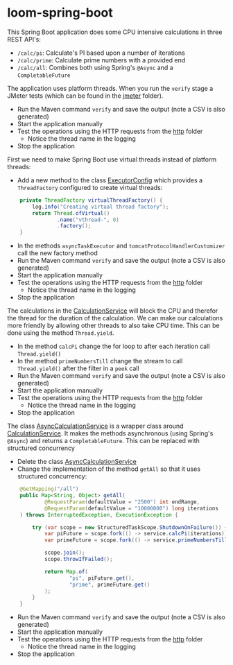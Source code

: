 # loom-spring-boot

This Spring Boot application does some CPU intensive calculations in three REST API's:
- `/calc/pi`: Calculate's PI based upon a number of iterations
- `/calc/prime`: Calculate prime numbers with a provided end
- `/calc/all`: Combines both using Spring's `@Async` and a `CompletableFuture`

The application uses platform threads. When you run the `verify` stage a JMeter tests (which can be found in the [jmeter](src/test/jmeter/) folder).

- Run the Maven command `verify` and save the output (note a CSV is also generated)
- Start the application manually
- Test the operations using the HTTP requests from the [http](http/) folder
  - Notice the thread name in the logging
- Stop the application

First we need to make Spring Boot use virtual threads instead of platform threads:

- Add a new method to the class [ExecutorConfig](src/main/java/ninckblokje/workshop/loom/springboot/config/ExecutorConfig.java) which provides a `ThreadFactory` configured to create virtual threads:

````java
    private ThreadFactory virtualThreadFactory() {
        log.info("Creating virtual thread factory");
        return Thread.ofVirtual()
                .name("vthread-", 0)
                .factory();
    }
````

- In the methods `asyncTaskExecutor` and `tomcatProtocolHandlerCustomizer` call the new factory method
- Run the Maven command `verify` and save the output (note a CSV is also generated)
- Start the application manually
- Test the operations using the HTTP requests from the [http](http/) folder
  - Notice the thread name in the logging
- Stop the application

The calculations in the [CalculationService](src/main/java/ninckblokje/workshop/loom/springboot/service/CalculationService.java) will block the CPU and therefor the thread for the duration of the calculation. We can make our calculations more friendly by allowing other threads to also take CPU time. This can be done using the method `Thread.yield`.

- In the method `calcPi` change the for loop to after each iteration call `Thread.yield()`
- In the method `primeNumbersTill` change the stream to call `Thread.yield()` after the filter in a `peek` call
- Run the Maven command `verify` and save the output (note a CSV is also generated)
- Start the application manually
- Test the operations using the HTTP requests from the [http](http/) folder
  - Notice the thread name in the logging
- Stop the application

The class [AsyncCalculationService](src/main/java/ninckblokje/workshop/loom/springboot/service/AsyncCalculationService.java) is a wrapper class around [CalculationService](src/main/java/ninckblokje/workshop/loom/springboot/service/CalculationService.java). It makes the methods asynchronous (using Spring's `@Async`) and returns a `CompletableFuture`. This can be replaced with structured concurrency

- Delete the class [AsyncCalculationService](src/main/java/ninckblokje/workshop/loom/springboot/service/AsyncCalculationService.java)
- Change the implementation of the method `getAll` so that it uses structured concurrency:

````java
    @GetMapping("/all")
    public Map<String, Object> getAll(
            @RequestParam(defaultValue = "2500") int endRange,
            @RequestParam(defaultValue = "10000000") long iterations
    ) throws InterruptedException, ExecutionException {

        try (var scope = new StructuredTaskScope.ShutdownOnFailure()) {
            var piFuture = scope.fork(() -> service.calcPi(iterations));
            var primeFuture = scope.fork(() -> service.primeNumbersTill(endRange));

            scope.join();
            scope.throwIfFailed();

            return Map.of(
                    "pi", piFuture.get(),
                    "prime", primeFuture.get()
            );
        }
    }
````

- Run the Maven command `verify` and save the output (note a CSV is also generated)
- Start the application manually
- Test the operations using the HTTP requests from the [http](http/) folder
  - Notice the thread name in the logging
- Stop the application
